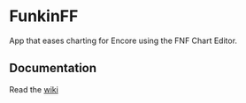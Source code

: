# FunkinFF
App that eases charting for Encore using the FNF Chart Editor.

## Documentation
Read the [wiki](https://github.com/tposejank/FunkinFF/wiki)
